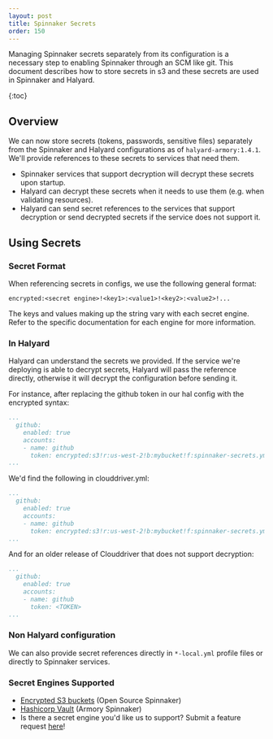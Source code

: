 ```yaml
---
layout: post
title: Spinnaker Secrets
order: 150
---
```

Managing Spinnaker secrets separately from its configuration is a necessary step to enabling Spinnaker through an SCM like git. This document describes how to store secrets in s3 and these secrets are used in Spinnaker and Halyard.

{:toc}

## Overview
We can now store secrets (tokens, passwords, sensitive files) separately from the Spinnaker and Halyard configurations as of `halyard-armory:1.4.1`. We'll provide references to these secrets to services that need them.

- Spinnaker services that support decryption will decrypt these secrets upon startup.
- Halyard can decrypt these secrets when it needs to use them (e.g. when validating resources).
- Halyard can send secret references to the services that support decryption or send decrypted secrets if the service does not support it.



## Using Secrets

### Secret Format

When referencing secrets in configs, we use the following general format:

```
encrypted:<secret engine>!<key1>:<value1>!<key2>:<value2>!...
```
The keys and values making up the string vary with each secret engine. Refer to the specific documentation for each engine for more information.

### In Halyard
Halyard can understand the secrets we provided. If the service we're deploying is able to decrypt secrets, Halyard will pass the reference directly, otherwise it will decrypt the configuration before sending it.

For instance, after replacing the github token in our hal config with the encrypted syntax:
```yaml
...
  github:
    enabled: true
    accounts:
    - name: github
      token: encrypted:s3!r:us-west-2!b:mybucket!f:spinnaker-secrets.yml!k:github.token
...
```


We'd find the following in clouddriver.yml:
```yaml
...
  github:
    enabled: true
    accounts:
    - name: github
      token: encrypted:s3!r:us-west-2!b:mybucket!f:spinnaker-secrets.yml!k:github.token
...
```

And for an older release of Clouddriver that does not support decryption:
```yaml
...
  github:
    enabled: true
    accounts:
    - name: github
      token: <TOKEN>
...
```

### Non Halyard configuration
We can also provide secret references directly in `*-local.yml` profile files or directly to Spinnaker services.


### Secret Engines Supported

* [Encrypted S3 buckets](https://docs.armory.io/spinnaker-install-admin-guides/secrets-s3/) (Open Source Spinnaker)
* [Hashicorp Vault](https://docs.armory.io/spinnaker-install-admin-guides/secrets-vault/) (Armory Spinnaker)
* Is there a secret engine you'd like us to support? Submit a feature request [here](http://go.armory.io/support)!